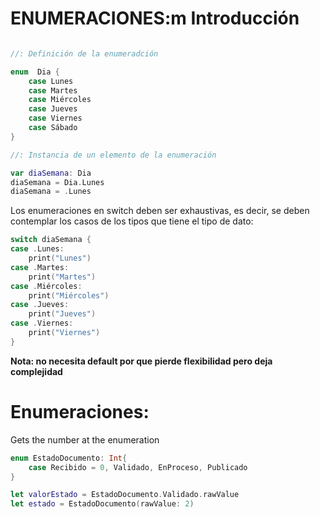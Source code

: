 # ENUMERACIONES:m Introducción

```swift

//: Definición de la enumeradción

enum  Dia {
    case Lunes
    case Martes
    case Miércoles
    case Jueves
    case Viernes
    case Sábado
}

//: Instancia de un elemento de la enumeración

var diaSemana: Dia
diaSemana = Dia.Lunes
diaSemana = .Lunes	
```

Los enumeraciones en switch deben ser exhaustivas, es decir, se deben contemplar los casos de los tipos que tiene el tipo de dato:

```swift
switch diaSemana {
case .Lunes:
    print("Lunes")
case .Martes:
    print("Martes")
case .Miércoles:
    print("Miércoles")
case .Jueves:
    print("Jueves")
case .Viernes:
    print("Viernes")
}
```

**Nota: no necesita default por que pierde flexibilidad pero deja complejidad**


# Enumeraciones: 

Gets the number at the enumeration

```swift
enum EstadoDocumento: Int{
    case Recibido = 0, Validado, EnProceso, Publicado
}

let valorEstado = EstadoDocumento.Validado.rawValue
let estado = EstadoDocumento(rawValue: 2)
```





